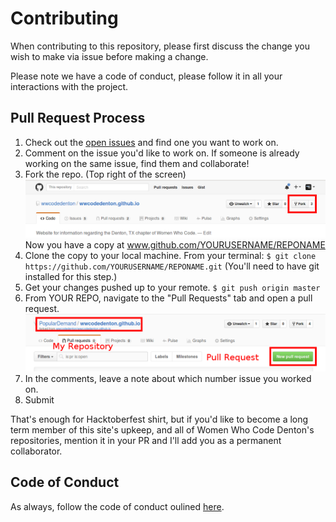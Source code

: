 # Contributing

When contributing to this repository, please first discuss the change you wish to make via issue before making a change. 

Please note we have a code of conduct, please follow it in all your interactions with the project.

## Pull Request Process

1. Check out the [open issues](https://github.com/wwcodedenton/wwcodedenton.github.io/issues) and find one you want to work on.
2. Comment on the issue you'd like to work on. If someone is already working on the same issue, find them and collaborate!
3. Fork the repo. (Top right of the screen)
  ![how to fork](assets/images/fork.png)
  Now you have a copy at www.github.com/YOURUSERNAME/REPONAME
4. Clone the copy to your local machine. From your terminal: `$ git clone https://github.com/YOURUSERNAME/REPONAME.git`
  (You'll need to have git installed for this step.)
6. Get your changes pushed up to your remote. `$ git push origin master`
7. From YOUR REPO, navigate to the "Pull Requests" tab and open a pull request.
  ![how to pull request](assets/images/pr.png)
8. In the comments, leave a note about which number issue you worked on.
9. Submit

That's enough for Hacktoberfest shirt, but if you'd like to become a long term member of this site's upkeep, and all of Women Who Code Denton's repositories, mention it in your PR and I'll add you as a permanent collaborator.

## Code of Conduct

As always, follow the code of conduct oulined [here](https://github.com/wwcodedenton/guidelines-resources/blob/master/code_of_conduct.md).
